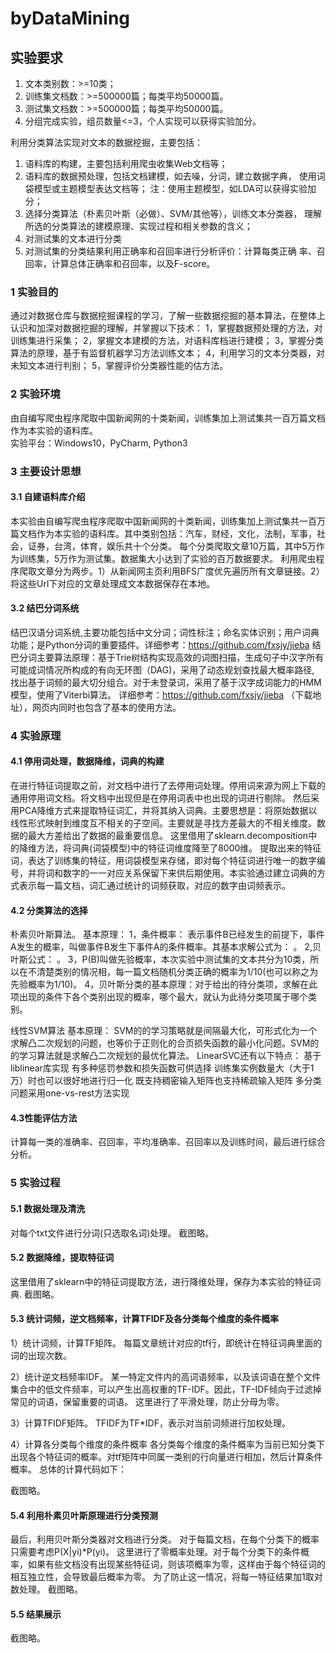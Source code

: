 # byDataMining

## 实验要求

1.    文本类别数：>=10类；
2.    训练集文档数：>=500000篇；每类平均50000篇。
3.    测试集文档数：>=500000篇；每类平均50000篇。
4.    分组完成实验，组员数量<=3，个人实现可以获得实验加分。

利用分类算法实现对文本的数据挖掘，主要包括：
1.    语料库的构建，主要包括利用爬虫收集Web文档等；
2.    语料库的数据预处理，包括文档建模，如去噪，分词，建立数据字典， 使用词袋模型或主题模型表达文档等；
注：使用主题模型，如LDA可以获得实验加分；
3.    选择分类算法（朴素贝叶斯（必做）、SVM/其他等），训练文本分类器， 理解所选的分类算法的建模原理、实现过程和相关参数的含义；
4.    对测试集的文本进行分类
5.    对测试集的分类结果利用正确率和召回率进行分析评价：计算每类正确 率、召回率，计算总体正确率和召回率，以及F-score。

### 1 实验目的

通过对数据仓库与数据挖掘课程的学习，了解一些数据挖掘的基本算法，在整体上认识和加深对数据挖掘的理解，并掌握以下技术：
1，掌握数据预处理的方法，对训练集进行采集；
2，掌握文本建模的方法，对语料库档进行建模；
3，掌握分类算法的原理，基于有监督机器学习方法训练文本；
4，利用学习的文本分类器，对未知文本进行判别；
5，掌握评价分类器性能的估方法。

### 2 实验环境

由自编写爬虫程序爬取中国新闻网的十类新闻，训练集加上测试集共一百万篇文档作为本实验的语料库。	
实验平台：Windows10，PyCharm, Python3

### 3 主要设计思想

#### 3.1 自建语料库介绍

本实验由自编写爬虫程序爬取中国新闻网的十类新闻，训练集加上测试集共一百万篇文档作为本实验的语料库。其中类别包括：汽车，财经，文化，法制，军事，社会，证券，台湾，体育，娱乐共十个分类。
每个分类爬取文章10万篇，其中5万作为训练集，5万作为测试集。数据集大小达到了实验的百万数据要求。
利用爬虫程序爬取文章分为两步。1）从新闻网主页利用BFS广度优先遍历所有文章链接。2）将这些Url下对应的文章处理成文本数据保存在本地。

#### 3.2 结巴分词系统

结巴汉语分词系统,主要功能包括中文分词；词性标注；命名实体识别；用户词典功能；是Python分词的重要插件。详细参考：https://github.com/fxsjy/jieba
结巴分词主要算法原理：基于Trie树结构实现高效的词图扫描，生成句子中汉字所有可能成词情况所构成的有向无环图（DAG)，采用了动态规划查找最大概率路径, 找出基于词频的最大切分组合。对于未登录词，采用了基于汉字成词能力的HMM模型，使用了Viterbi算法。
详细参考：https://github.com/fxsjy/jieba （下载地址），网页内同时也包含了基本的使用方法。

### 4 实验原理

#### 4.1 停用词处理，数据降维，词典的构建

在进行特征词提取之前，对文档中进行了去停用词处理。停用词来源为网上下载的通用停用词文档。将文档中出现但是在停用词表中也出现的词进行剔除。
然后采用PCA降维方式来提取特征词汇，并将其纳入词典。主要思想是：将原始数据以线性形式映射到维度互不相关的子空间。主要就是寻找方差最大的不相关维度。数据的最大方差给出了数据的最重要信息。
这里借用了sklearn.decomposition中的降维方法，将词典(词袋模型)中的特征词维度降至了8000维。
提取出来的特征词，表达了训练集的特征，用词袋模型来存储，即对每个特征词进行唯一的数字编号，并将词和数字的一一对应关系保留下来供后期使用。本实验通过建立词典的方式表示每一篇文档，词汇通过统计的词频获取，对应的数字由词频表示。

#### 4.2 分类算法的选择

朴素贝叶斯算法。
基本原理：
1，条件概率： 表示事件B已经发生的前提下，事件A发生的概率，叫做事件B发生下事件A的条件概率。其基本求解公式为： 。
2,贝叶斯公式： 。
3，P(B)叫做先验概率，本次实验中测试集的文本共分为10类，所以在不清楚类别的情况相，每一篇文档随机分类正确的概率为1/10(也可以称之为先验概率为1/10)。
4，贝叶斯分类的基本原理：对于给出的待分类项，求解在此项出现的条件下各个类别出现的概率，哪个最大，就认为此待分类项属于哪个类别。

线性SVM算法
基本原理：
SVM的的学习策略就是间隔最大化，可形式化为一个求解凸二次规划的问题，也等价于正则化的合页损失函数的最小化问题。SVM的的学习算法就是求解凸二次规划的最优化算法。
LinearSVC还有以下特点：
基于liblinear库实现
有多种惩罚参数和损失函数可供选择
训练集实例数量大（大于1万）时也可以很好地进行归一化
既支持稠密输入矩阵也支持稀疏输入矩阵
多分类问题采用one-vs-rest方法实现

#### 4.3性能评估方法
 
计算每一类的准确率、召回率，平均准确率、召回率以及训练时间，最后进行综合分析。

### 5 实验过程

#### 5.1 数据处理及清洗

对每个txt文件进行分词(只选取名词)处理。 截图略。

#### 5.2 数据降维，提取特征词

这里借用了sklearn中的特征词提取方法，进行降维处理，保存为本实验的特征词典. 截图略。

#### 5.3 统计词频，逆文档频率，计算TFIDF及各分类每个维度的条件概率

1）统计词频，计算TF矩阵。
每篇文章统计对应的tf行，即统计在特征词典里面的词的出现次数。

2）统计逆文档频率IDF。
某一特定文件内的高词语频率，以及该词语在整个文件集合中的低文件频率，可以产生出高权重的TF-IDF。因此，TF-IDF倾向于过滤掉常见的词语，保留重要的词语。
这里进行了平滑处理，防止分母为零。

3）计算TFIDF矩阵。
TFIDF为TF*IDF，表示对当前词频进行加权处理。

4）计算各分类每个维度的条件概率
各分类每个维度的条件概率为当前已知分类下出现各个特征词的概率。对tf矩阵中同属一类别的行向量进行相加，然后计算条件概率。
总体的计算代码如下：

截图略。

####  5.4 利用朴素贝叶斯原理进行分类预测

最后，利用贝叶斯分类器对文档进行分类。
对于每篇文档，在每个分类下的概率只需要考虑P(X|yi)*P(yi)。
这里进行了零概率处理。对于每个分类下的条件概率，如果有些文档没有出现某些特征词，则该项概率为零，这样由于每个特征词的相互独立性，会导致最后概率为零。
为了防止这一情况，将每一特征结果加1取对数处理。 截图略。

####  5.5 结果展示

截图略。
